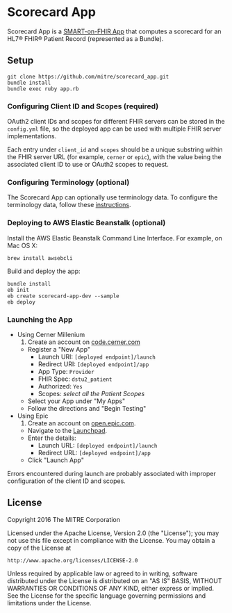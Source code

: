 # Scorecard App
Scorecard App is a [SMART-on-FHIR App](http://smarthealthit.org/smart-on-fhir/) that computes a scorecard for an HL7&reg; FHIR&reg; Patient Record (represented as a Bundle).

## Setup
```
git clone https://github.com/mitre/scorecard_app.git
bundle install
bundle exec ruby app.rb
```

### Configuring Client ID and Scopes (required)
OAuth2 client IDs and scopes for different FHIR servers can be stored in the
`config.yml` file, so the deployed app can be used with multiple FHIR server
implementations.

Each entry under `client_id` and `scopes` should be a unique substring within
the FHIR server URL (for example, `cerner` or `epic`), with the value being the
associated client ID to use or OAuth2 scopes to request.

### Configuring Terminology (optional)
The Scorecard App can optionally use terminology data. To configure the
terminology data, follow these [instructions](https://github.com/fhir-crucible/fhir_scorecard#optional-terminology-support).

### Deploying to AWS Elastic Beanstalk (optional)
Install the AWS Elastic Beanstalk Command Line Interface.
For example, on Mac OS X:
```
brew install awsebcli
```
Build and deploy the app:
```
bundle install
eb init
eb create scorecard-app-dev --sample
eb deploy
```

### Launching the App
- Using Cerner Millenium
  1. Create an account on [code.cerner.com](https://code.cerner.com)
  - Register a "New App"
    - Launch URI: `[deployed endpoint]/launch`
    - Redirect URI: `[deployed endpoint]/app`
    - App Type: `Provider`
    - FHIR Spec: `dstu2_patient`
    - Authorized: `Yes`
    - Scopes: _select all the Patient Scopes_
  - Select your App under "My Apps"
  - Follow the directions and "Begin Testing"
- Using Epic
  1. Create an account on [open.epic.com](https://open.epic.com).
  - Navigate to the [Launchpad](https://open.epic.com/Launchpad/Oauth2Sso).
  - Enter the details:
    - Launch URL: `[deployed endpoint]/launch`
    - Redirect URL: `[deployed endpoint]/app`
  - Click "Launch App"

Errors encountered during launch are probably associated with improper
configuration of the client ID and scopes.

## License

Copyright 2016 The MITRE Corporation

Licensed under the Apache License, Version 2.0 (the "License");
you may not use this file except in compliance with the License.
You may obtain a copy of the License at
```
http://www.apache.org/licenses/LICENSE-2.0
```
Unless required by applicable law or agreed to in writing, software
distributed under the License is distributed on an "AS IS" BASIS,
WITHOUT WARRANTIES OR CONDITIONS OF ANY KIND, either express or implied.
See the License for the specific language governing permissions and
limitations under the License.
